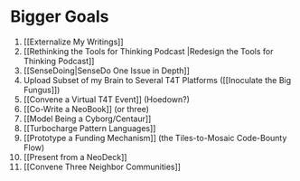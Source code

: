 # Bigger Goals



1. [[Externalize My Writings]]
2. [[Rethinking the Tools for Thinking Podcast |Redesign the Tools for Thinking Podcast]]
3. [[SenseDoing|SenseDo One Issue in Depth]]
4. Upload Subset of my Brain to Several T4T Platforms ([[Inoculate the Big Fungus]])
5. [[Convene a Virtual T4T Event]] (Hoedown?)
6. [[Co-Write a NeoBook]] (or three)
7. [[Model Being a Cyborg/Centaur]]
8. [[Turbocharge Pattern Languages]]
9. [[Prototype a Funding Mechanism]] (the Tiles-to-Mosaic Code-Bounty Flow)
10. [[Present from a NeoDeck]]
11. [[Convene Three Neighbor Communities]]